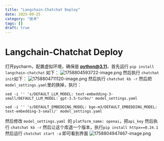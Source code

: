 ```yaml
---
title: "Langchain-Chatchat Deploy"
date: 2025-09-25
category: "技术"
tags: []
draft: true
---
```


# Langchain-Chatchat Deploy

打开pycharm，配置虚拟环境，确保是 **python@3.11**，首先运行 `pip install langchain-chatchat` 如下：
![1758804593722-image.png](/api/getImage?path=1758804593722-image.png)
然后执行 `chatchat init`如下：
![1758804711120-image.png](/api/getImage?path=1758804711120-image.png)
然后执行 `chatchat kb -r`
然后把 `model_settings.yaml`里的换掉，执行：

```
sed -i '' 's/DEFAULT_LLM_MODEL: text-embedding-3-small/DEFAULT_LLM_MODEL: gpt-3.5-turbo/' model_settings.yaml
```

```
sed -i '' 's/DEFAULT_EMBEDDING_MODEL: bge-m3/DEFAULT_EMBEDDING_MODEL: text-embedding-3-small/' model_settings.yaml
```

然后修改 `model_settings.yaml `的 `platform_name: openai`，把`api_key`
然后执行 `chatchat kb -r`
然后让这个库退一个版本，执行`pip install httpx==0.24.1`
然后运行 `chatchat start -a`
即可看到界面
![1758804947467-image.png](/api/getImage?path=1758804947467-image.png)